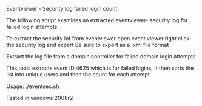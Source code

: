Eventviewer - Security log failed login count

The following script examines an extracted eventviewer- security log for failed login attempts.

To extract the security lof from eventviewer open event viewer right click the security log and expert
Be sure to export as a .xml file format

Extract the log file from a domain controller for failed domain login attempts

This tools extracts event ID 4625 which is for failed logins, It then sorts the list into unique users and then the count for each attempt

Usage:
./eventsec.sh <filename>

Tested in windows 2008r2
